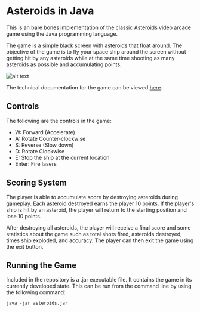 Asteroids in Java
=================

This is an bare bones implementation of the classic Asteroids video arcade game using the Java programming language.

The game is a simple black screen with asteroids that float around. The objective of the game is to fly your space ship around the screen without getting hit by any asteroids while at the same time shooting as many asteroids as possible and accumulating points.

![alt text][screenshot]

The technical documentation for the game can be viewed [here][documentation].

Controls
--------

The following are the controls in the game:

- W: Forward (Accelerate)
- A: Rotate Counter-clockwise
- S: Reverse (Slow down)
- D: Rotate Clockwise
- E: Stop the ship at the current location
- Enter: Fire lasers

Scoring System
--------------

The player is able to accumulate score by destroying asteroids during gameplay. Each asteroid destroyed earns the player 10 points. If the player's ship is hit by an asteroid, the player will return to the starting position and lose 10 points.

After destroying all asteroids, the player will receive a final score and some statistics about the game such as total shots fired, asteroids destroyed, times ship exploded, and accuracy. The player can then exit the game using the exit button.

Running the Game
----------------

Included in the repository is a .jar executable file. It contains the game in its currently developed state. This can be run from the command line by using the following command:
```
java -jar asteroids.jar
```

[documentation]: http://caseyscarborough.github.com/j-asteroids/doc/
[screenshot]: https://github.com/caseyscarborough/j-asteroids/raw/master/resources/img/1.png "The game's main layout."